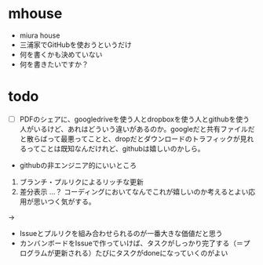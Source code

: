 # mhouse
- miura house
- 三浦家でGitHubを使おうというだけ
- 何を書くかも決めていない
- 何を書きたいですか？

# todo
- [ ] PDFのシェアに、googledriveを使う人とdropboxを使う人とgithubを使う人がいるけど、あれはどういう違いがあるのか。googleだと共有ファイルだと散らばって最悪ってことと、dropだとダウンロードのトラフィックが見れるってことは既知なんだけれど、githubは嬉しいのかしら。


- githubの非エンジニア的にいいところ
1. ブランチ・プルリクによるリッチな更新
2. 差分表示
…？
コーディングにおいてなんでこれが嬉しいのか考えるとよい応用が思いつく気がする。

→
- Issueとプルリクを組み合わせられるのが一番大きな価値だと思う
- カンバンボードをIssueで作っていけば、タスクがしっかり完了する（＝プログラムが更新される）たびにタスクがdoneになっていくのがよい
